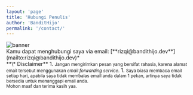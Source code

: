 ```yaml
---
layout: 'page'
title: 'Hubungi Penulis'
author: 'BanditHijo'
permalink: '/contact/'
---
```


<img class="post-body-img" src="{{ site.lazyload.logo_blank_banner }}" data-echo="/assets/img/banner/about.png" alt="banner">

<br>
Kamu dapat menghubungi saya via email: [**rizqi@bandithijo.dev**](mailto:rizqi@bandithijo.dev)*

<br>
**\* Disclaimer**
1. <small>Jangan mengirimkan pesan yang bersifat rahasia, karena alamat email tersebut menggunakan <i>email forwarding service</i>.</small>
1. <small>Saya biasa membaca email setiap hari, apabila saya tidak membalas email anda dalam 1 pekan, artinya saya tidak bersedia untuk menanggapi email anda.<br>Mohon maaf dan terima kasih yaa.</small>
